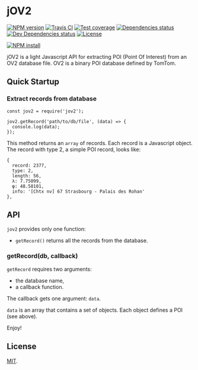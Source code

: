 # jOV2

[![NPM version][npm-image]][npm-url]
[![Travis CI][travis-image]][travis-url]
[![Test coverage][coveralls-image]][coveralls-url]
[![Dependencies status][dependencies-image]][dependencies-url]
[![Dev Dependencies status][devdependencies-image]][devdependencies-url]
[![License][license-image]](LICENSE.md)
<!--- [![node version][node-image]][node-url] -->

[![NPM install][npm-install-image]][npm-install-url]

jOV2 is a light Javascript API for extracting POI (Point Of Interest) from an OV2 database file. OV2 is a binary POI database defined by TomTom.


## Quick Startup

### Extract records from database

```
const jov2 = require('jov2');

jov2.getRecord('path/to/db/file', (data) => {
  console.log(data);
});
```

This method returns an `array` of records. Each record is a Javascript object. The record with type 2, a simple POI record, looks like:

```
{
  record: 2377,
  type: 2,
  length: 56,
  λ: 7.75099,
  φ: 48.58101,
  info: '[Chtx nv] 67 Strasbourg - Palais des Rohan'
},
```

## API

`jov2` provides only one function:

  * `getRecord()`       returns all the records from the database.


### getRecord(db, callback)

`getRecord` requires two arguments:
  * the database name,
  * a callback function.

The callback gets one argument: `data`.

`data` is an array that contains a set of objects. Each object defines a POI (see above).

Enjoy!

## License

[MIT](LICENSE.md).

<!--- URls -->

[npm-image]: https://img.shields.io/npm/v/jov2.svg?style=flat-square
[npm-install-image]: https://nodei.co/npm/jov2.png?compact=true
[node-image]: https://img.shields.io/badge/node.js-%3E=_0.10-green.svg?style=flat-square
[download-image]: https://img.shields.io/npm/dm/jov2.svg?style=flat-square
[travis-image]: https://img.shields.io/travis/jclo/jov2.svg?style=flat-square
[coveralls-image]: https://img.shields.io/coveralls/jclo/jov2/master.svg?style=flat-square
[dependencies-image]: https://david-dm.org/jclo/jov2/status.svg?theme=shields.io
[devdependencies-image]: https://david-dm.org/jclo/jov2/dev-status.svg?theme=shields.io
[license-image]: https://img.shields.io/npm/l/jov2.svg?style=flat-square

[npm-url]: https://www.npmjs.com/package/jov2
[npm-install-url]: https://nodei.co/npm/jov2
[node-url]: http://nodejs.org/download
[download-url]: https://www.npmjs.com/package/jov2
[travis-url]: https://travis-ci.org/jclo/jov2
[coveralls-url]: https://coveralls.io/github/jclo/jov2?branch=master
[dependencies-url]: https://david-dm.org/jclo/jov2#info=dependencies
[devdependencies-url]: https://david-dm.org/jclo/jov2#info=devDependencies
[license-url]: http://opensource.org/licenses/MIT
